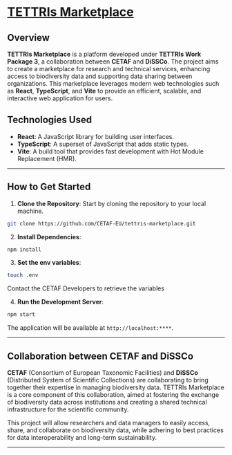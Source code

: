 
# [TETTRIs Marketplace](https://marketplace.cetaf.org/)

## Overview

**TETTRIs Marketplace** is a platform developed under **TETTRIs Work Package 3**, a collaboration between **CETAF** and **DiSSCo**. The project aims to create a marketplace for research and technical services, enhancing access to biodiversity data and supporting data sharing between organizations. This marketplace leverages modern web technologies such as **React**, **TypeScript**, and **Vite** to provide an efficient, scalable, and interactive web application for users.

## Technologies Used

- **React**: A JavaScript library for building user interfaces.
- **TypeScript**: A superset of JavaScript that adds static types.
- **Vite**: A build tool that provides fast development with Hot Module Replacement (HMR).

---

## How to Get Started

1. **Clone the Repository**: Start by cloning the repository to your local machine.

```bash
git clone https://github.com/CETAF-EU/tettris-marketplace.git
```

2. **Install Dependencies**:

```bash
npm install
```
3. **Set the env variables**:

```bash
touch .env
```
Contact the CETAF Developers to retrieve the variables

4. **Run the Development Server**:

```bash
npm start
```

The application will be available at `http://localhost:****`.

---

## Collaboration between CETAF and DiSSCo

**CETAF** (Consortium of European Taxonomic Facilities) and **DiSSCo** (Distributed System of Scientific Collections) are collaborating to bring together their expertise in managing biodiversity data. TETTRIs Marketplace is a core component of this collaboration, aimed at fostering the exchange of biodiversity data across institutions and creating a shared technical infrastructure for the scientific community.

This project will allow researchers and data managers to easily access, share, and collaborate on biodiversity data, while adhering to best practices for data interoperability and long-term sustainability.

---
